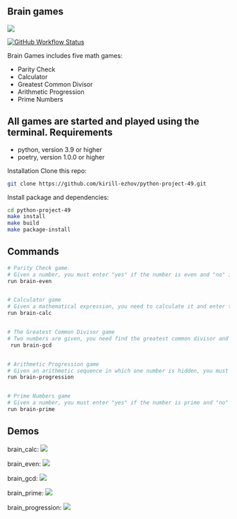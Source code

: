 Brain games
---

<a href="https://codeclimate.com/github/kirill-ezhov/python-project-49/maintainability"><img src="https://api.codeclimate.com/v1/badges/38acba6b16cd88a062bc/maintainability" /></a>


[![GitHub Workflow Status](https://github.com/kirill-ezhov/python-project-49/actions/workflows/hexlet-check.yml/badge.svg)](https://github.com/kirill-ezhov/python-project-49/actions/workflows/hexlet-check.yml)




Brain Games includes five math games:
- Parity Check
- Calculator
- Greatest Common Divisor
- Arithmetic Progression
- Prime Numbers

All games are started and played using the terminal.
Requirements
---
- python, version 3.9 or higher
- poetry, version 1.0.0 or higher

Installation
Clone this repo:
```sh
git clone https://github.com/kirill-ezhov/python-project-49.git
```
Install package and dependencies:
```sh
cd python-project-49
make install
make build
make package-install
```
Commands
---
```sh
# Parity Check game.
# Given a number, you must enter "yes" if the number is even and "no" if it's not.
run brain-even


# Calculator game
# Given a mathematical expression, you need to calculate it and enter the result.
run brain-calc


# The Greatest Common Divisor game
# Two numbers are given, you need find the greatest common divisor and enter the result.
 run brain-gcd


# Arithmetic Progression game
# Given an arithmetic sequence in which one number is hidden, you must enter the missing number.
run brain-progression


# Prime Numbers game
# Given a number, you must enter "yes" if the number is prime and "no" if it's not
run brain-prime
```
Demos
---
brain_calc:
<a href="https://asciinema.org/a/W7Xa4raPv0IEdp0ZU54fu0A8j" target="_blank"><img src="https://asciinema.org/a/W7Xa4raPv0IEdp0ZU54fu0A8j.svg" /></a>

brain_even:
<a href="https://asciinema.org/a/MuYQfptWmp5JeaF27UN2I1YW1" target="_blank"><img src="https://asciinema.org/a/MuYQfptWmp5JeaF27UN2I1YW1.svg" /></a>

brain_gcd:
<a href="https://asciinema.org/a/CfTrsMqeWxUooNk7QUhyhQtBG" target="_blank"><img src="https://asciinema.org/a/CfTrsMqeWxUooNk7QUhyhQtBG.svg" /></a>

brain_prime:
<a href="https://asciinema.org/a/Pcpxz3wXqFQg15LgAUSO8p0pA" target="_blank"><img src="https://asciinema.org/a/Pcpxz3wXqFQg15LgAUSO8p0pA.svg" /></a>

brain_progression:
<a href="https://asciinema.org/a/N9G8jTAYQ2V0vjLDuotF2GCpM" target="_blank"><img src="https://asciinema.org/a/N9G8jTAYQ2V0vjLDuotF2GCpM.svg" /></a>
